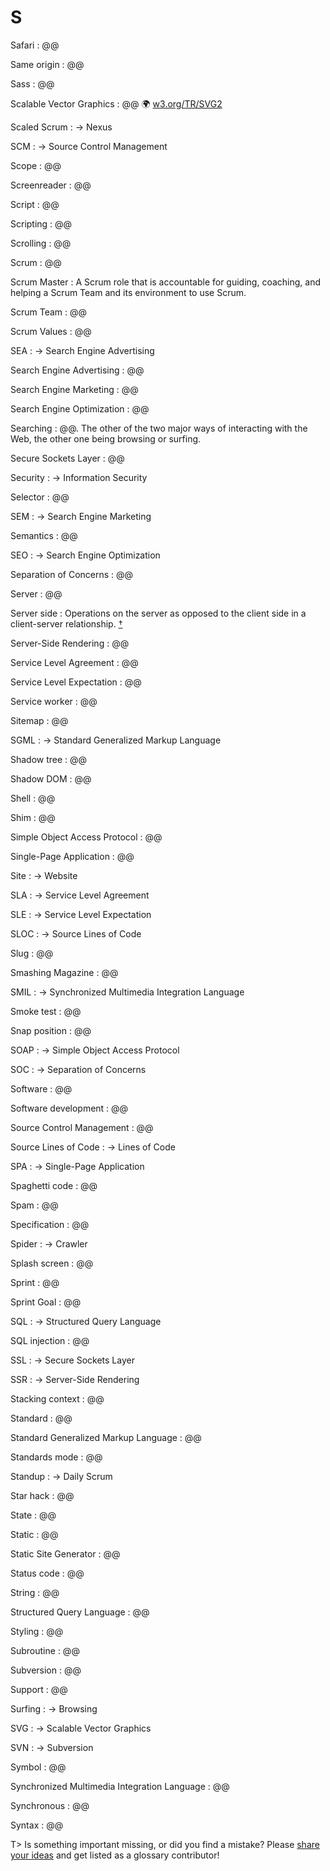 # S

Safari
: @@

Same origin
: @@

Sass
: @@

Scalable Vector Graphics
: @@ 🌍&nbsp;[w3.org/TR/SVG2](https://www.w3.org/TR/SVG2/)

Scaled Scrum
: → Nexus

SCM
: → Source Control Management 

Scope
: @@

Screenreader
: @@

Script
: @@

Scripting
: @@

Scrolling
: @@

Scrum
: @@

Scrum Master
: A Scrum role that is accountable for guiding, coaching, and helping a Scrum Team and its environment to use Scrum. 

Scrum Team
: @@

Scrum Values
: @@

SEA
: → Search Engine Advertising

Search Engine Advertising
: @@

Search Engine Marketing
: @@

Search Engine Optimization
: @@

Searching
: @@. The other of the two major ways of interacting with the Web, the other one being browsing or surfing.

Secure Sockets Layer
: @@

Security
: → Information Security

Selector
: @@

SEM
: → Search Engine Marketing

Semantics
: @@

SEO
: → Search Engine Optimization

Separation of Concerns
: @@

Server
: @@

Server side
: Operations on the server as opposed to the client side in a client-server relationship.&nbsp;[†](#w-server-side)

Server-Side Rendering
: @@

Service Level Agreement
: @@

Service Level Expectation
: @@

Service worker
: @@

Sitemap
: @@

SGML
: → Standard Generalized Markup Language

Shadow tree
: @@

Shadow DOM
: @@

Shell
: @@

Shim
: @@

Simple Object Access Protocol
: @@

Single-Page Application
: @@

Site
: → Website

SLA
: → Service Level Agreement

SLE
: → Service Level Expectation

SLOC
: → Source Lines of Code

Slug
: @@

Smashing Magazine
: @@

SMIL
: → Synchronized Multimedia Integration Language

Smoke test
: @@

Snap position
: @@

SOAP
: → Simple Object Access Protocol

SOC
: → Separation of Concerns

Software
: @@

Software development
: @@

Source Control Management
: @@

Source Lines of Code
: → Lines of Code

SPA
: → Single-Page Application

Spaghetti code
: @@

Spam
: @@

Specification
: @@

Spider
: → Crawler

Splash screen
: @@

Sprint
: @@

Sprint Goal
: @@

SQL
: → Structured Query Language

SQL injection
: @@

SSL
: → Secure Sockets Layer

SSR
: → Server-Side Rendering

Stacking context
: @@

Standard
: @@

Standard Generalized Markup Language
: @@

Standards mode
: @@

Standup
: → Daily Scrum

Star hack
: @@

State
: @@

Static
: @@

Static Site Generator
: @@

Status code
: @@

String
: @@

Structured Query Language
: @@

Styling
: @@

Subroutine
: @@

Subversion
: @@

Support
: @@

Surfing
: → Browsing

SVG
: → Scalable Vector Graphics

SVN
: → Subversion

Symbol
: @@

Synchronized Multimedia Integration Language
: @@

Synchronous
: @@

Syntax
: @@

T> Is something important missing, or did you find a mistake? Please [share your ideas](https://github.com/j9t/web-development-glossary/blob/master/manuscript/s.md) and get listed as a glossary contributor!